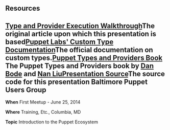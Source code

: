 
Resources
---------

[Type and Provider Execution Walkthrough](http://www.onyxpoint.com/type-and-provider-execution-walkthrough)The original article upon which this presentation is based[Puppet Labs' Custom Type Documentation](http://docs.puppetlabs.com/guides/custom_types.html)The official documentation on custom types.[Puppet Types and Providers Book](http://shop.oreilly.com/product/0636920026860.do) The Puppet Types and Providers book by [Dan Bode](https://github.com/bodepd) and [Nan Liu](https://github.com/nanliu)[Presentation Source](https://github.com/onyxpoint/presentations/tree/PuppetCamp-DC-2014-06-05)The source code for this presentation
Baltimore Puppet Users Group
----------------------------

**When** First Meetup - June 25, 2014

**Where** Training, Etc., Columbia, MD

**Topic** Introduction to the Puppet Ecosystem

